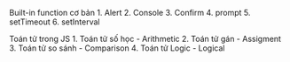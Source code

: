Built-in function cơ bản
    1. Alert
    2. Console
    3. Confirm
    4. prompt
    5. setTimeout
    6. setInterval

Toán tử trong JS
    1.  Toán tử số học - Arithmetic
    2.  Toán tử gán - Assigment
    3.  Toán tử so sánh - Comparison
    4.  Toán tử Logic - Logical
